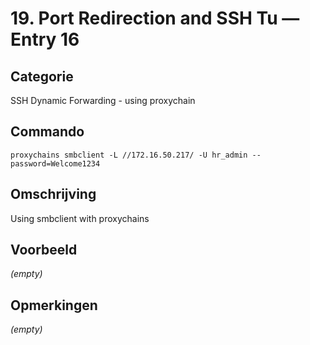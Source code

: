 # 19. Port Redirection and SSH Tu — Entry 16

## Categorie

SSH Dynamic Forwarding - using proxychain

## Commando

```
proxychains smbclient -L //172.16.50.217/ -U hr_admin --password=Welcome1234
```

## Omschrijving

Using smbclient with proxychains

## Voorbeeld

_(empty)_

## Opmerkingen

_(empty)_

